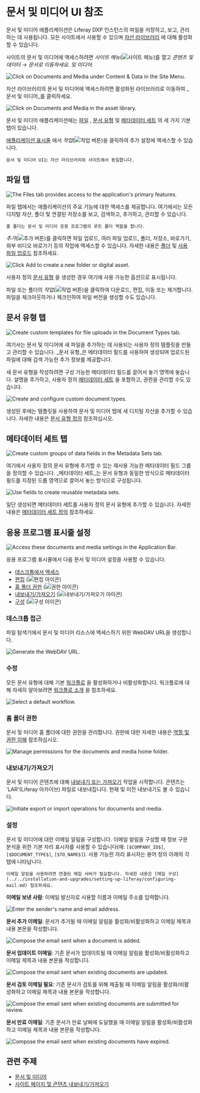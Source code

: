 # 문서 및 미디어 UI 참조

문서 및 미디어 애플리케이션은 Liferay DXP 인스턴스의 파일을 저장하고, 보고, 관리하는 데 사용됩니다. 모든 사이트에서 사용할 수 있으며 [자산 라이브러리](../asset-libraries/asset-libraries-overview.md) 에 대해 활성화할 수 있습니다.

사이트의 문서 및 미디어에 액세스하려면 _사이트 메뉴_(![사이트 메뉴](../../images/icon-product-menu.png))를 열고 _콘텐츠 및 데이터_ &rarr; _문서로 이동하세요. 및 미디어_.

![Click on Documents and Media under Content & Data in the Site Menu.](./documents-and-media-ui-reference/images/01.png)

자산 라이브러리의 문서 및 미디어에 액세스하려면 활성화된 라이브러리로 이동하여 _문서 및 미디어_를 클릭하세요.

![Click on Documents and Media in the asset library.](./documents-and-media-ui-reference/images/02.png)

문서 및 미디어 애플리케이션에는 [파일](#files-tab) , [문서 유형](#document-types-tab) 및 [메타데이터 세트](#metadata-sets-tab) 의 세 가지 기본 탭이 있습니다.

[애플리케이션 표시줄](#application-bar-settings) 에서 _작업_(![작업 버튼](../../images/icon-actions.png))을 클릭하여 추가 설정에 액세스할 수 있습니다.

```{note}
문서 및 미디어 UI는 자산 라이브러리와 사이트에서 동일합니다.
```

## 파일 탭

![The Files tab provides access to the application's primary features.](./documents-and-media-ui-reference/images/03.png)

파일 탭에서는 애플리케이션의 주요 기능에 대한 액세스를 제공합니다. 여기에서는 모든 디지털 자산, 폴더 및 연결된 저장소를 보고, 검색하고, 추가하고, 관리할 수 있습니다.

```{note}
홈 폴더는 문서 및 미디어 응용 프로그램의 루트 폴더 역할을 합니다.
```

_추가_(![추가 버튼](../../images/icon-add.png))를 클릭하면 파일 업로드, 여러 파일 업로드, 폴더, 저장소, 바로가기, 외부 비디오 바로가기 등의 작업에 액세스할 수 있습니다. 자세한 내용은 [폴더](./uploading-and-managing/using-folders.md) 및 [사용 파일 업로드](./uploading-and-managing/uploading-files.md) 참조하세요.

![Click Add to create a new folder or digital asset.](./documents-and-media-ui-reference/images/04.png)

사용자 정의 [문서 유형](#document-types-tab) 을 생성한 경우 여기에 사용 가능한 옵션으로 표시됩니다.

파일 또는 폴더의 _작업_(![작업 버튼](../../images/icon-actions.png))을 클릭하여 다운로드, 편집, 이동 또는 제거합니다. 파일을 체크아웃하거나 체크인하여 파일 버전을 생성할 수도 있습니다.

## 문서 유형 탭

![Create custom templates for file uploads in the Document Types tab.](./documents-and-media-ui-reference/images/05.png)

여기서는 문서 및 미디어에 새 파일을 추가하는 데 사용되는 사용자 정의 템플릿을 만들고 관리할 수 있습니다. _문서 유형_은 메타데이터 필드를 사용하여 생성되며 업로드된 파일에 대해 검색 가능한 추가 정보를 제공합니다.

새 문서 유형을 작성하려면 구성 가능한 메타데이터 필드를 끌어서 놓기 영역에 놓습니다. 설명을 추가하고, 사용자 정의 [메타데이터 세트](#metadata-sets-tab) 을 포함하고, 권한을 관리할 수도 있습니다.

![Create and configure custom document types.](./documents-and-media-ui-reference/images/06.png)

생성된 후에는 템플릿을 사용하여 문서 및 미디어 탭에 새 디지털 자산을 추가할 수 있습니다. 자세한 내용은 [문서 유형 정의](./uploading-and-managing/managing-metadata/defining-document-types.md) 참조하십시오.

## 메타데이터 세트 탭

![Create custom groups of data fields in the Metadata Sets tab.](./documents-and-media-ui-reference/images/07.png)

여기에서 사용자 정의 문서 유형에 추가할 수 있는 재사용 가능한 메타데이터 필드 그룹을 정의할 수 있습니다. _메타데이터 세트_는 문서 유형과 동일한 방식으로 메타데이터 필드를 지정된 드롭 영역으로 끌어서 놓는 방식으로 구성됩니다.

![Use fields to create reusable metadata sets.](./documents-and-media-ui-reference/images/08.png)

일단 생성되면 메타데이터 세트를 사용자 정의 문서 유형에 추가할 수 있습니다. 자세한 내용은 [메타데이터 세트 정의](./uploading-and-managing/managing-metadata/defining-metadata-sets.md) 참조하세요.

## 응용 프로그램 표시줄 설정

![Access these documents and media settings in the Application Bar.](./documents-and-media-ui-reference/images/09.png)

응용 프로그램 표시줄에서 다음 문서 및 미디어 설정을 사용할 수 있습니다.

* [데스크톱에서 액세스](#access-from-desktop)
* [편집](#edit) (![편집 아이콘](../../images/icon-edit.png))
* [홈 폴더 권한](#home-folder-permissions) (![권한 아이콘](../../images/icon-permissions.png))
* [내보내기/가져오기](#exportimport) (![내보내기/가져오기 아이콘](../../images/icon-sort.png))
* [구성](#configuration) (![구성 아이콘](../../images/icon-cog.png))

### 데스크톱 접근

파일 탐색기에서 문서 및 미디어 리소스에 액세스하기 위한 WebDAV URL을 생성합니다.

![Generate the WebDAV URL.](./documents-and-media-ui-reference/images/10.png)

### 수정

모든 문서 유형에 대해 기본 [워크플로](../../process-automation/workflow/using-workflows/activating-workflow.md) 을 활성화하거나 비활성화합니다. 워크플로에 대해 자세히 알아보려면 [워크플로 소개](../../process-automation/workflow/introduction-to-workflow.md) 을 참조하세요.

![Select a default workflow.](./documents-and-media-ui-reference/images/11.png)

### 홈 폴더 권한

문서 및 미디어 홈 폴더에 대한 권한을 관리합니다. 권한에 대한 자세한 내용은 [역할 및 권한 이해](../../users-and-permissions/roles-and-permissions/understanding-roles-and-permissions.md) 참조하십시오.

![Manage permissions for the documents and media home folder.](./documents-and-media-ui-reference/images/12.png)

### 내보내기/가져오기

문서 및 미디어 콘텐츠에 대해 [내보내기 또는 가져오기](../../site-building/sites/exporting-importing-site-pages-and-content.md) 작업을 시작합니다. 콘텐츠는 'LAR'(Liferay 아카이브) 파일로 내보내집니다. 현재 및 이전 내보내기도 볼 수 있습니다.

![Initiate export or import operations for documents and media.](./documents-and-media-ui-reference/images/13.png)

### 설정

문서 및 미디어에 대한 이메일 알림을 구성합니다. 이메일 알림을 구성할 때 정보 구문 분석을 위한 기본 자리 표시자를 사용할 수 있습니다(예: `[$COMPANY_ID$]`, `[$DOCUMENT_TYPE$]`, `[$TO_NAME$]`). 사용 가능한 자리 표시자는 용어 정의 아래의 각 탭에 나타납니다.

```{note}
이메일 알림을 사용하려면 연결된 메일 서버가 필요합니다. 자세한 내용은 [메일 구성](../../installation-and-upgrades/setting-up-liferay/configuring-mail.md) 참조하세요.
```

**이메일 보낸 사람**: 이메일 발신자로 사용할 이름과 이메일 주소를 입력합니다.

![Enter the sender's name and email address.](./documents-and-media-ui-reference/images/14.png)

**문서 추가 이메일**: 문서가 추가될 때 이메일 알림을 활성화/비활성화하고 이메일 제목과 내용 본문을 작성합니다.

![Compose the email sent when a document is added.](./documents-and-media-ui-reference/images/15.png)

**문서 업데이트 이메일**: 기존 문서가 업데이트될 때 이메일 알림을 활성화/비활성화하고 이메일 제목과 내용 본문을 작성합니다.

![Compose the email sent when existing documents are updated.](./documents-and-media-ui-reference/images/16.png)

**문서 검토 이메일 필요**: 기존 문서가 검토를 위해 제출될 때 이메일 알림을 활성화/비활성화하고 이메일 제목과 내용 본문을 작성합니다.

![Compose the email sent when existing documents are submitted for review.](./documents-and-media-ui-reference/images/17.png)

**문서 만료 이메일**: 기존 문서가 만료 날짜에 도달했을 때 이메일 알림을 활성화/비활성화하고 이메일 제목과 내용 본문을 작성합니다.

![Compose the email sent when existing documents have expired.](./documents-and-media-ui-reference/images/18.png)

## 관련 주제

* [문서 및 미디어](../documents-and-media.md) 
* [사이트 페이지 및 콘텐츠 내보내기/가져오기](../../site-building/sites/exporting-importing-site-pages-and-content.md) 
